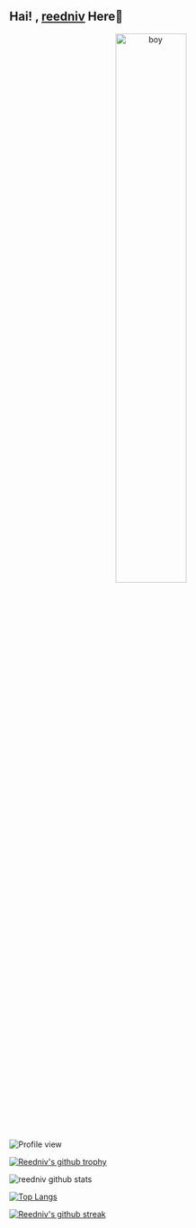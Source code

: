 ## Hai! , [reedniv](https://github.com/reedniv) Here👋

<center>
<img src="https://www.nicepng.com/png/full/158-1581606_cartoons-and-anime-easy-chibi-anime-boy.png" alt="boy" width="50%"/>
</center>

![Profile view](https://komarev.com/ghpvc/?username=reedniv&color=red)

[![Reedniv's github trophy](https://github-profile-trophy.vercel.app/?username=reedniv&row=1)](https://github.com/reedniv/github-profile-trophy)

![reedniv github stats](https://github-readme-stats.vercel.app/api?username=reedniv&show_icons=true&theme=default)

[![Top Langs](https://github-readme-stats.vercel.app/api/top-langs/?username=reedniv&layout=compact)](https://github.com/reedniv)

[![Reedniv's github streak](https://github-readme-streak-stats.herokuapp.com/?user=reedniv&theme=blue-green)](https://github.com/reedniv/github-readme-streak-stats)
